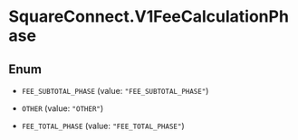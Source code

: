 # SquareConnect.V1FeeCalculationPhase

## Enum


* `FEE_SUBTOTAL_PHASE` (value: `"FEE_SUBTOTAL_PHASE"`)

* `OTHER` (value: `"OTHER"`)

* `FEE_TOTAL_PHASE` (value: `"FEE_TOTAL_PHASE"`)


